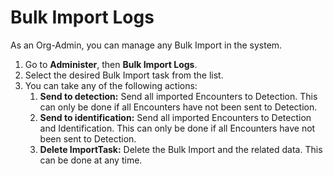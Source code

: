 # Bulk Import Logs

As an Org-Admin, you can manage any Bulk Import in the system.

1. Go to **Administer**, then **Bulk Import Logs**.
2. Select the desired Bulk Import task from the list.
3. You can take any of the following actions:
    1. **Send to detection:** Send all imported Encounters to Detection. This can only be done if all Encounters have not been sent to Detection.
    2. **Send to identification:** Send all imported Encounters to Detection and Identification. This can only be done if all Encounters have not been sent to Detection.
    3. **Delete ImportTask:** Delete the Bulk Import and the related data. This can be done at any time.